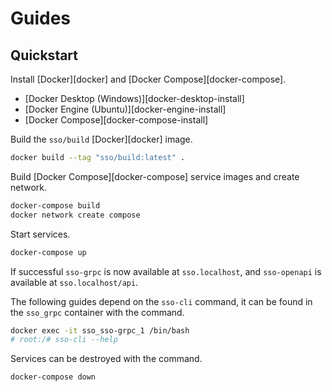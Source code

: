 # Guides

## Quickstart

Install [Docker][docker] and [Docker Compose][docker-compose].

- [Docker Desktop (Windows)][docker-desktop-install]
- [Docker Engine (Ubuntu)][docker-engine-install]
- [Docker Compose][docker-compose-install]

Build the `sso/build` [Docker][docker] image.

```bash
docker build --tag "sso/build:latest" .
```

Build [Docker Compose][docker-compose] service images and create network.

```bash
docker-compose build
docker network create compose
```

Start services.

```bash
docker-compose up
```

If successful `sso-grpc` is now available at `sso.localhost`, and `sso-openapi` is available at `sso.localhost/api`.

The following guides depend on the `sso-cli` command, it can be found in the `sso_grpc` container with the command.

```bash
docker exec -it sso_sso-grpc_1 /bin/bash
# root:/# sso-cli --help
```

Services can be destroyed with the command.

```bash
docker-compose down
```
